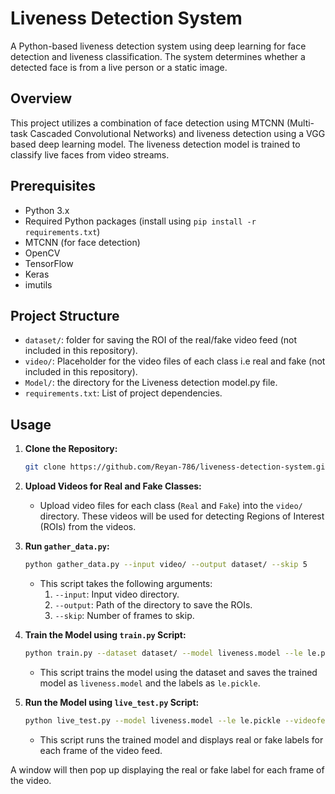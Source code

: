 # Liveness Detection System

A Python-based liveness detection system using deep learning for face detection and liveness classification. The system determines whether a detected face is from a live person or a static image.

## Overview

This project utilizes a combination of face detection using MTCNN (Multi-task Cascaded Convolutional Networks) and liveness detection using a VGG based deep learning model. The liveness detection model is trained to classify live faces from video streams.

## Prerequisites

- Python 3.x
- Required Python packages (install using `pip install -r requirements.txt`)
- MTCNN (for face detection)
- OpenCV
- TensorFlow
- Keras
- imutils

## Project Structure

- `dataset/`: folder for saving the ROI of the real/fake video feed (not included in this repository). 
- `video/`: Placeholder for the video files of each class i.e real and fake (not included in this repository).
- `Model/`: the directory for the Liveness detection model.py file.
- `requirements.txt`: List of project dependencies.

## Usage

1. **Clone the Repository:**

    ```bash
    git clone https://github.com/Reyan-786/liveness-detection-system.git
    ```

2. **Upload Videos for Real and Fake Classes:**

   - Upload video files for each class (`Real` and `Fake`) into the `video/` directory. These videos will be used for detecting Regions of Interest (ROIs) from the videos.

3. **Run `gather_data.py`:**

    ```bash
    python gather_data.py --input video/ --output dataset/ --skip 5
    ```

   - This script takes the following arguments:
     1. `--input`: Input video directory.
     2. `--output`: Path of the directory to save the ROIs.
     3. `--skip`: Number of frames to skip.

4. **Train the Model using `train.py` Script:**

    ```bash
    python train.py --dataset dataset/ --model liveness.model --le le.pickle
    ```

   - This script trains the model using the dataset and saves the trained model as `liveness.model` and the labels as `le.pickle`.

5. **Run the Model using `live_test.py` Script:**

    ```bash
    python live_test.py --model liveness.model --le le.pickle --videofeed "source of the video feed"
    ```

   - This script runs the trained model and displays real or fake labels for each frame of the video feed.

A window will then pop up displaying the real or fake label for each frame of the video.

